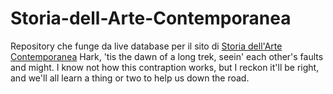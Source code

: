 # Storia-dell-Arte-Contemporanea
Repository che funge da live database per il sito di [Storia dell'Arte Contemporanea](https://www.google.com)
Hark, 'tis the dawn of a long trek, seein' each other's faults and might.
I know not how this contraption works, but I reckon it'll be right, and we'll all learn a thing or two to help us down the road.
